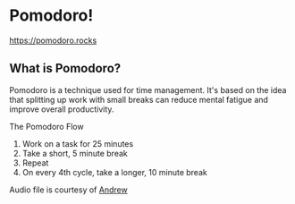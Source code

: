 # Pomodoro!
https://pomodoro.rocks

## What is Pomodoro?
Pomodoro is a technique used for time management. It's based on the idea that splitting up work with small breaks can reduce mental fatigue and improve overall productivity.

The Pomodoro Flow
1. Work on a task for 25 minutes
2. Take a short, 5 minute break
3. Repeat
4. On every 4th cycle, take a longer, 10 minute break

Audio file is courtesy of [Andrew](http://www.orangefreesounds.com/desk-bell-sound/)
